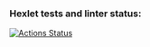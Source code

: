 ### Hexlet tests and linter status:
[![Actions Status](https://github.com/alony/rails-project-lvl1/workflows/hexlet-check/badge.svg)](https://github.com/alony/rails-project-lvl1/actions)